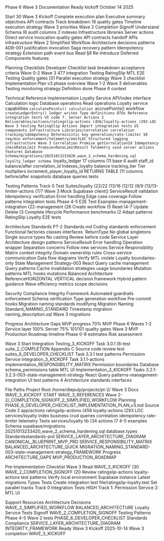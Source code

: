 Phase 6 Wave 3 Documentation Ready kickoff October 14 2025

Start 30 Wave 3 Kickoff Complete execution plan Executive summary objectives API contracts Track breakdown 16 quality gates Timeline execution strategy Wave 3 priorities Wave 2 Completion Signoff Understand Schema (6 audit columns 2 indexes Infrastructure libraries Server actions Direct service invocation quality gates API contracts handoff APIs infrastructure Wave 2 Simplified Workflow Architecture decisions patterns ADR-001 justification invocation Saga recovery pattern Idempotency strategy Extension path event bus Read §9 Re-Introduce Deferred Components features

Planning Checklists Developer Checklist task breakdown acceptance criteria Wave 0-2 Wave 3 477 Integration Testing RatingSlip MTL E2E Testing Quality gates (31 Parallel execution strategy Wave 3 checklist Implementation Plan v3 phase overview Wave 1-2 Wave 3 deliverables Testing monitoring strategy Definition done Phase 6 context

Technical Reference implementation Loyalty Service API/index interface Calculation logic Database operations Read operations Loyalty service capabilities `calculatePoints() calculation `accruePoints() workflow `createLedgerEntry() ledger writes Type definitions DTOs Reference integration tests UI code 7. Server Actions 2 Deliverables/actions/ratingslip-actions (456/loyalty-actions (293 LOC Wave 3 testing RatingSlip Actions Import integration tests UI components Infrastructure Libraries/correlation correlation tracking/idempotency Deterministic key generation/rate-limiter 10 req/min enforcement/telemetry/emitLOC Structured logging infrastructure Wave 3 Correlation Promise getCorrelationId Idempotency checkRateLimit Promise<RateLimitResult Telemetry void server actions features Database Schema/migrations/20251013233420_wave_2_schema_hardening.sql loyalty_ledger schema `loyalty_ledger 17 columns (11 base 6 audit staff_id balance/after correlation_id Indexes_loyalty balance tracking_tier Tier multipliers increment_player_loyalty_id RETURNS TABLE (11 columns before/after snapshots database queries tests

Testing Patterns Track 0 Test Suites/loyalty (22/22 (13/16 (12/12 (9/9 (13/13-limiter-actions (7/7 Wave 3 Mock Supabase client() ServiceResult validation Idempotency verification Error handling Edge case coverage Follow patterns integration tests Phase 4-5 E2E Test Examples-management-integration (22-management (26 Create workflow (5 Read (4-7 Update Delete (3 Complete lifecycle Performance benchmarks (2 Adapt patterns RatingSlip Loyalty E2E tests

Architecture Standards PT-2 Standards.md Coding standards enforcement Functional factories classes interfaces `ReturnType No global singletons Single source types No casting Review before code Service Layer Architecture design patterns ServiceResult Error handling Operation wrapper Separation concerns Follow new services Service Responsibility Matrix context integrity Domain ownership rules Cross-service communication Data flow diagrams Verify MTL violate Loyalty boundaries-only State Management Strategy-003 React Query cache management Query patterns Cache invalidation strategies usage boundaries Mutation patterns MTL hooks mutations Balanced Architecture ReferenceHORIZONTAL VERTICAL decision framework Hybrid pattern guidance Wave efficiency metrics scope decisions

Security Compliance Integrity Framework Automated guardrails enforcement Schema verification Type generation workflow Pre-commit hooks Migration naming standards modifying Migration Naming Standard_NAMING_STANDARD Timestamp migration naming_description.sql Wave 3 migrations

Progress Architecture Gaps MVP progress 70% MVP Phase 6 Waves 1-2 Service layer 100% Server 75% 101/101 quality gates Wave 3 MVP Production Roadmap timeline Phase 0-8 estimates Risk assessment

Wave 3 Start Integration Testing_3_KICKOFF Task 3.0.1 (8-test suite_2_COMPLETION Appendix C Source code review test suites_6_DEVELOPER_CHECKLIST Task 3.3.1 test patterns Permission Service Integration_3_KICKOFF Task 3.1.1-actions implementation_RESPONSIBILITY_MATRIX Permission boundaries Database schema_permissions table MTL UI Implementation_3_KICKOFF Tasks 3.2.1-3.2.3-003-state-management-strategy React Query patterns-management-integration UI test patterns 4 Architecture standards interfaces

File Paths Project Root /home/diepulp/projects/pt-2/ Wave 3 Docs WAVE_3_KICKOFF START WAVE_3_REFERENCES Wave 2-2/\_COMPLETION_SIGNOFF_2_SIMPLIFIED_WORKFLOW Planning PHASE_6_DEVELOPER_CHECKLIST_IMPLEMENTATION_PLAN_v3.md Source Code 2 app/actions ratingslip-actions (456 loyalty-actions (293 LOC services/loyalty index business crud queries correlation idempotency rate-limiter telemetry Tests services/loyalty lib (34 actions (7 4-5 examples Schema supabase/migrations 20251013233420_wave_2_schema_hardening.sql database.types Standardsstandards-prd SERVICE_LAYER_ARCHITECTURE_DIAGRAM CANONICAL_BLUEPRINT_MVP_PRD SERVICE_RESPONSIBILITY_MATRIX BALANCED_ARCHITECTURE_QUICK MIGRATION_NAMING_STANDARD-003-state-management-strategy_FRAMEWORK Progress ARCHITECTURE_GAPS MVP_PRODUCTION_ROADMAP

Pre-Implementation Checklist Wave 3 Read WAVE_3_KICKOFF (30 WAVE_2_COMPLETION_SIGNOFF (20 Review ratingslip-actions loyalty-actions test patterns Verify local environment Supabase instance Latest migrations Types Tests Create integration test file/ratingslip-loyalty.test Set parallel tracks Track 0 Integration Tests HIGH Track 1: Permission Service 2: MTL UI

Support Resources Architecture Decisions WAVE_2_SIMPLIFIED_WORKFLOW BALANCED_ARCHITECTURE Loyalty Service Tests Signoff WAVE_2_COMPLETION_SIGNOFF Testing Patterns Phase 4-5 Wave 2 tests PHASE_6_DEVELOPER_CHECKLIST Standards Compliance SERVICE_LAYER_ARCHITECTURE_DIAGRAM INTEGRITY_FRAMEWORK Ready Wave 3 Kickoff 2025-10-14 Wave 3 completion WAVE_3_KICKOFF
